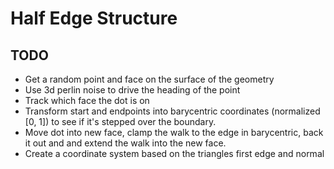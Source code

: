 # Half Edge Structure

## TODO
- Get a random point and face on the surface of the geometry
- Use 3d perlin noise to drive the heading of the point
- Track which face the dot is on
- Transform start and endpoints into barycentric coordinates (normalized [0, 1]) to see if it's stepped over the boundary.
- Move dot into new face, clamp the walk to the edge in barycentric, back it out and and extend the walk into the new face.
- Create a coordinate system based on the triangles first edge and normal
